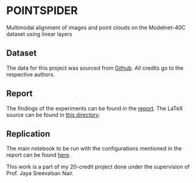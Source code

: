 # POINTSPIDER
Multimodal alignment of images and point clouds on the Modelnet-40C dataset using linear layers

## Dataset
The data for this project was sourced from [Github](https://github.com/jiachens/ModelNet40-C/). All credits go to the respective authors.

## Report
The findings of the experiments can be found in the [report](./multimodal_representation_report.pdf). The LaTeX source can be found in [this directory](./multimodal_representation_report).

## Replication
The main notebook to be run with the configurations mentioned in the report can be found [here](./notebooks/multimodal-alignment/Multimodal_projection_training_testing.ipynb).

This work is a part of my 20-credit project done under the supervision of Prof. Jaya Sreevalsan Nair.


